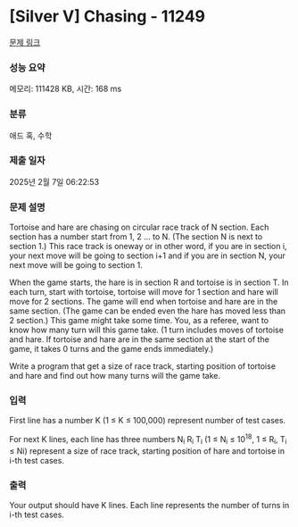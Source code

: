 # [Silver V] Chasing - 11249 

[문제 링크](https://www.acmicpc.net/problem/11249) 

### 성능 요약

메모리: 111428 KB, 시간: 168 ms

### 분류

애드 혹, 수학

### 제출 일자

2025년 2월 7일 06:22:53

### 문제 설명

<p>Tortoise and hare are chasing on circular race track of N section. Each section has a number start from 1, 2 … to N. (The section N is next to section 1.) This race track is oneway or in other word, if you are in section i, your next move will be going to section i+1 and if you are in section N, your next move will be going to section 1.</p>

<p>When the game starts, the hare is in section R and tortoise is in section T. In each turn, start with tortoise, tortoise will move for 1 section and hare will move for 2 sections. The game will end when tortoise and hare are in the same section. (The game can be ended even the hare has moved less than 2 section.) This game might take some time. You, as a referee, want to know how many turn will this game take. (1 turn includes moves of tortoise and hare. If tortoise and hare are in the same section at the start of the game, it takes 0 turns and the game ends immediately.)</p>

<p>Write a program that get a size of race track, starting position of tortoise and hare and find out how many turns will the game take.</p>

### 입력 

 <p>First line has a number K (1 ≤ K ≤ 100,000) represent number of test cases.</p>

<p>For next K lines, each line has three numbers N<sub>i</sub> R<sub>i</sub> T<sub>i</sub> (1 ≤ N<sub>i</sub> ≤ 10<sup>18</sup>, 1 ≤ R<sub>i</sub>, T<sub>i</sub> ≤ Ni) represent a size of race track, starting position of hare and tortoise in i-th test cases.</p>

### 출력 

 <p>Your output should have K lines. Each line represents the number of turns in i-th test cases.</p>

